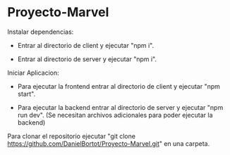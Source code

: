 # Proyecto-Marvel
Instalar dependencias:

- Entrar al directorio de client y ejecutar "npm i".

- Entrar al directorio de server y ejecutar "npm i".

Iniciar Aplicacion: 

- Para ejecutar la frontend entrar al directorio de client y ejecutar "npm start".

- Para ejecutar la backend entrar al directorio de server y ejecutar "npm run dev". (Se necesitan archivos adicionales para poder ejecutar la backend)


Para clonar el repositorio ejecutar "git clone https://github.com/DanielBortot/Proyecto-Marvel.git" en una carpeta.
